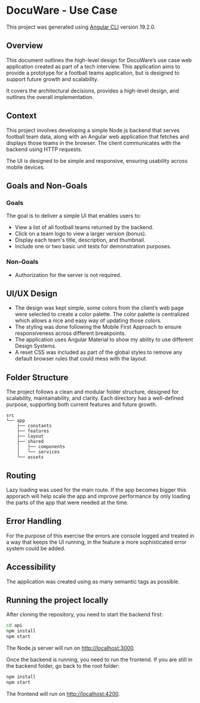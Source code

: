 # DocuWare - Use Case

This project was generated using [Angular CLI](https://github.com/angular/angular-cli) version 19.2.0.

## Overview 

This document outlines the high-level design for DocuWare’s use case web application created as part of a tech interview. This application aims to provide a prototype for a football teams application, but is designed to support future growth and scalability.

It covers the architectural decisions, provides a high-level design, and outlines the overall implementation.

## Context

This project involves developing a simple Node.js backend that serves football team data, along with an Angular web application that fetches and displays those teams in the browser. The client communicates with the backend using HTTP requests.

The UI is designed to be simple and responsive, ensuring usability across mobile devices.

## Goals and Non-Goals

### Goals

The goal is to deliver a simple UI that enables users to:

- View a list of all football teams returned by the backend.
- Click on a team logo to view a larger version (bonus).
- Display each team's title, description, and thumbnail.
- Include one or two basic unit tests for demonstration purposes.

### Non-Goals

- Authorization for the server is not required.

## UI/UX Design

- The design was kept simple, some colors from the client’s web page were selected to create a color palette. The color palette is centralized which allows a nice and easy way of updating those colors.
- The styling was done following the Mobile First Approach to ensure responsiveness across different breakpoints.
- The application uses Angular Material to show my ability to use different Design Systems.
- A reset CSS was included as part of the global styles to remove any default browser rules that could mess with the layout.

## Folder Structure

The project follows a clean and modular folder structure, designed for scalability, maintainability, and clarity. Each directory has a well-defined purpose, supporting both current features and future growth.

```
src
└── app
    ├── constants
    ├── features
    ├── layout
    ├── shared
    │   ├── components
    │   └── services
    └── assets
```

## Routing

Lazy loading was used for the main route. If the app becomes bigger this apporach will help scale the app and improve performance by only loading the parts of the app that were needed at the time.

## Error Handling

For the purpose of this exercise the errors are console logged and treated in a way that keeps the UI running, in the feature a more sophisticated error system could be added.

## Accessibility

The application was created using as many semantic tags as possible.

## Running the project locally

After cloning the repository, you need to start the backend first:

```bash
cd api
npm install
npm start
```

The Node.js server will run on [http://localhost:3000](http://localhost:3000).

Once the backend is running, you need to run the frontend. If you are still in the backend folder, go back to the root folder:

```bash
npm install
npm start
```

The frontend will run on [http://localhost:4200](http://localhost:4200).
